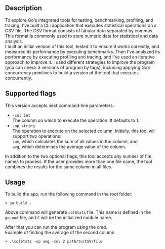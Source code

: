 ## Description
To explore Go's integrated tools for testing, benchmarking, profiling,
and tracing, I've built a CLI application that executes statistical operations on 
a CSV file. The CSV format consists of tabular data separated by commas. 
This format is commonly used to store numeric data for statistical and data analysis.\
I built an initial version of this tool, tested it to ensure it works correctly,
and measured its performance by executing benchmarks. Then I've analyzed
its performance by executing profiling and tracing, and I've used an
iterative approach to improve it. I used different strategies to improve
the program (you can check 3 versions of program by tags), including applying Go’s 
concurrency primitives to build a version of the tool that executes concurrently.

## Supported flags
This version accepts next command-line parameters:
- `-col int`\
The column on which to execute the operation. It defaults to 1.
- `-op string`\
The operation to execute on the selected column. Initially, this tool
will support two operations:\
`sum`, which calculates the sum of all values in the column, and\
`avg`, which determines the average value of the column.

In addition to the two optional flags, this tool accepts any number of file
names to process. If the user provides more than one file name, the tool
combines the results for the same column in all files.

## Usage
To build the app, run the following command in the root folder:

```
> go build .
```
Above command will generate `colStats` file. This name is defined in the `go.mod` file, and it will be the initialized module name.

After that you can run the program using the cmd.\
Example of finding the average of the second column:

```
> .\colStats -op avg -col 2 path/to/CSV/file
```
